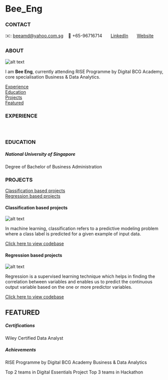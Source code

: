 # Bee_Eng
<!-- CONTACT Section Starts -->
### CONTACT

<!-- Add your details -->
✉️: beeamd@yahoo.com.sg 
&nbsp;&nbsp; 📲 +65-96716714
&nbsp;&nbsp;&nbsp;&nbsp;&nbsp; [LinkedIn](https://www.linkedin.com/in/bee-eng-n-b70319163/) 
&nbsp;&nbsp;&nbsp;&nbsp;&nbsp; [Website]()
<!-- CONTACT Section Ends -->

<!-- ABOUT Section Starts -->
### ABOUT
<!-- Add link to your picture -->

![alt text]()

<!-- Add your details -->

I am __Bee Eng__, currently attending RISE Programme by Digital BCG Academy, core specialisation Business & Data Analytics.


<!-- Add link to the sections -->
[Experience](#experience) <br>
[Education](#education) <br>
[Projects](#projects) <br>
[Featured](#featured) <br> 

<!-- ABOUT Section Ends -->

<!-- EXPERIENCE Section Starts -->
### EXPERIENCE
<!-- Add your details -->
##### 
<br>


<!-- EXPERIENCE Section Ends -->

<!-- EDUCATION Section Starts -->
### EDUCATION
<!-- Add your details -->
##### National University of Singapore
Degree of Bachelor of Business Administration 

<!-- EDUCATION Section Ends -->

<!-- PROJECTS Section Starts -->
### PROJECTS
<!-- Add your details -->

[Classification based projects](#classification-based-projects) <br>
[Regression based projects](#regression-based-projects) <br>

<!-- Add your details -->

#### Classification based projects
![alt text](https://raw.githubusercontent.com/krvishwesh54/Kumar-Vishwesh/main/images/Classification.png)

In machine learning, classification refers to a predictive modeling problem where a class label is predicted for a given example of input data.

[Click here to view codebase](https://github.com/krvishwesh54/DataScience_DeepLearning_MachineLearning/tree/master/Classification)

#### Regression based projects
![alt text](https://raw.githubusercontent.com/krvishwesh54/Kumar-Vishwesh/main/images/Regression.jpg)

Regression is a supervised learning technique which helps in finding the correlation between variables and enables us to predict the continuous output variable based on the one or more predictor variables.

[Click here to view codebase](https://github.com/krvishwesh54/DataScience_DeepLearning_MachineLearning/tree/master/Regression)

<!-- PROJECTS Section Ends -->

<!-- FEATURED Section Starts -->
## FEATURED
<!-- Add your details -->
##### Certifications
Wiley Certified Data Analyst

##### Achievements
RISE Programme by Digital BCG Academy
Business & Data Analytics

Top 2 teams in Digital Essentials Project
Top 3 teams in Hackathon 
<!-- FEATURED Section Ends -->

